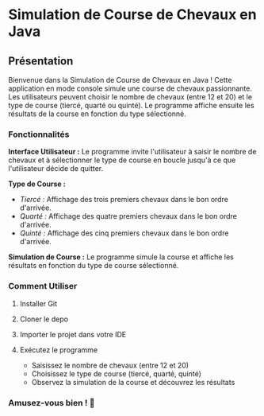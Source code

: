 # Simulation de Course de Chevaux en Java
## Présentation

Bienvenue dans la Simulation de Course de Chevaux en Java ! Cette application en mode console simule une course de chevaux passionnante. Les utilisateurs peuvent choisir le nombre de chevaux (entre 12 et 20) et le type de course (tiercé, quarté ou quinté). Le programme affiche ensuite les résultats de la course en fonction du type sélectionné.
### Fonctionnalités

__Interface Utilisateur :__ Le programme invite l'utilisateur à saisir le nombre de chevaux et à sélectionner le type de course en boucle jusqu'à ce que l'utilisateur décide de quitter.  

__Type de Course :__  
   * *Tiercé :* Affichage des trois premiers chevaux dans le bon ordre d'arrivée.
   * *Quarté :* Affichage des quatre premiers chevaux dans le bon ordre d'arrivée.
   * *Quinté :* Affichage des cinq premiers chevaux dans le bon ordre d'arrivée.
     
__Simulation de Course :__ Le programme simule la course et affiche les résultats en fonction du type de course sélectionné.    

### Comment Utiliser
1. Installer Git
2. Cloner le depo
3. Importer le projet dans votre IDE
4. Exécutez le programme
   
     * Saisissez le nombre de chevaux (entre 12 et 20)
     * Choisissez le type de course (tiercé, quarté, quinté)
     * Observez la simulation de la course et découvrez les résultats

### Amusez-vous bien ! 🏇

